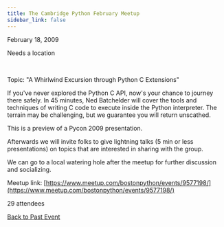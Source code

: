 ```yaml
---
title: The Cambridge Python February Meetup
sidebar_link: false
---
```


February 18, 2009


Needs a location

   

Topic: "A Whirlwind Excursion through Python C Extensions"

If you've never explored the Python C API, now's your chance to journey there safely. In 45 minutes, Ned Batchelder will cover the tools and techniques of writing C code to execute inside the Python interpreter. The terrain may be challenging, but we guarantee you will return unscathed.

This is a preview of a Pycon 2009 presentation.

Afterwards we will invite folks to give lightning talks (5 min or less presentations) on topics that are interested in sharing with the group.

We can go to a local watering hole after the meetup for further discussion and socializing.


Meetup link: [https://www.meetup.com/bostonpython/events/9577198/](https://www.meetup.com/bostonpython/events/9577198/)

29 attendees

[Back to Past Event](past-events.md)